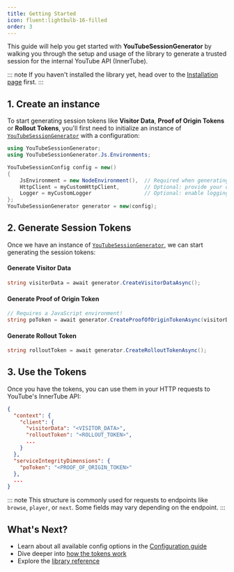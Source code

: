 ```yaml
---
title: Getting Started
icon: fluent:lightbulb-16-filled
order: 3
---
```


This guide will help you get started with **YouTubeSessionGenerator** by walking you through the setup and usage of the library to generate a trusted session for the internal YouTube API (InnerTube).

::: note
If you haven't installed the library yet, head over to the [Installation page](installation.html) first.
:::


## 1. Create an instance
To start generating session tokens like **Visitor Data**, **Proof of Origin Tokens** or **Rollout Tokens**, you'll first need to initialize an instance of [`YouTubeSessionGenerator`](/YouTubeSessionGenerator/reference/YouTubeSessionGenerator/YouTubeSessionGenerator.html) with a configuration:
```cs
using YouTubeSessionGenerator;
using YouTubeSessionGenerator.Js.Environments;

YouTubeSessionConfig config = new()
{
    JsEnvironment = new NodeEnvironment(),  // Required when generating Proof of Origin Tokens
    HttpClient = myCustomHttpClient,        // Optional: provide your own HttpClient
    Logger = myCustomLogger                 // Optional: enable logging
};
YouTubeSessionGenerator generator = new(config);
```


## 2. Generate Session Tokens
Once we have an instance of [`YouTubeSessionGenerator`](/YouTubeSessionGenerator/reference/YouTubeSessionGenerator/YouTubeSessionGenerator.html), we can start generating the session tokens:

#### Generate Visitor Data
```cs
string visitorData = await generator.CreateVisitorDataAsync();
```

#### Generate Proof of Origin Token
```cs
// Requires a JavaScript environment!
string poToken = await generator.CreateProofOfOriginTokenAsync(visitorData);
```

#### Generate Rollout Token
```cs
string rolloutToken = await generator.CreateRolloutTokenAsync();
```


## 3. Use the Tokens
Once you have the tokens, you can use them in your HTTP requests to YouTube's InnerTube API:
```json
{
  "context": {
    "client": {
      "visitorData": "<VISITOR_DATA>",
      "rolloutToken": "<ROLLOUT_TOKEN>",
      ...
    }
  },
  "serviceIntegrityDimensions": {
    "poToken": "<PROOF_OF_ORIGIN_TOKEN>"
  },
  ...
}
```
::: note
This structure is commonly used for requests to endpoints like `browse`, `player`, or `next`. Some fields may vary depending on the endpoint.
:::


## What's Next?
- Learn about all available config options in the [Configuration guide](configuration.html)
- Dive deeper into [how the tokens work](../guide/#session-tokens-explained)
- Explore the [library reference](/YouTubeSessionGenerator/reference/)